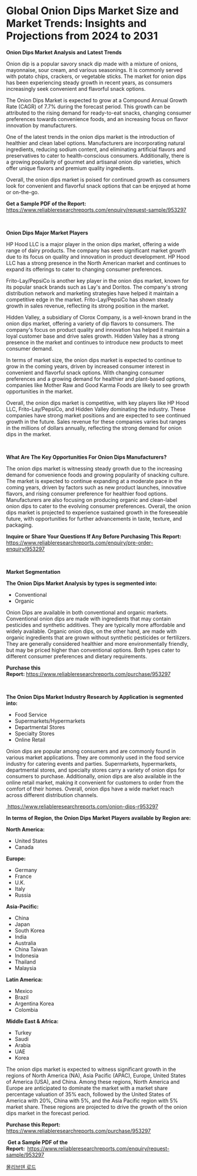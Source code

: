 <p><h1>Global Onion Dips Market Size and Market Trends: Insights and Projections from 2024 to 2031</h1></p><p><strong>Onion Dips Market Analysis and Latest Trends</strong></p>
<p><p>Onion dip is a popular savory snack dip made with a mixture of onions, mayonnaise, sour cream, and various seasonings. It is commonly served with potato chips, crackers, or vegetable sticks. The market for onion dips has been experiencing steady growth in recent years, as consumers increasingly seek convenient and flavorful snack options.</p><p>The Onion Dips Market is expected to grow at a Compound Annual Growth Rate (CAGR) of 7.7% during the forecast period. This growth can be attributed to the rising demand for ready-to-eat snacks, changing consumer preferences towards convenience foods, and an increasing focus on flavor innovation by manufacturers.</p><p>One of the latest trends in the onion dips market is the introduction of healthier and clean label options. Manufacturers are incorporating natural ingredients, reducing sodium content, and eliminating artificial flavors and preservatives to cater to health-conscious consumers. Additionally, there is a growing popularity of gourmet and artisanal onion dip varieties, which offer unique flavors and premium quality ingredients.</p><p>Overall, the onion dips market is poised for continued growth as consumers look for convenient and flavorful snack options that can be enjoyed at home or on-the-go.</p></p>
<p><strong>Get a Sample PDF of the Report:&nbsp;</strong> <a href="https://www.reliableresearchreports.com/enquiry/request-sample/953297">https://www.reliableresearchreports.com/enquiry/request-sample/953297</a></p>
<p>&nbsp;</p>
<p><strong>Onion Dips Major Market Players</strong></p>
<p><p>HP Hood LLC is a major player in the onion dips market, offering a wide range of dairy products. The company has seen significant market growth due to its focus on quality and innovation in product development. HP Hood LLC has a strong presence in the North American market and continues to expand its offerings to cater to changing consumer preferences.</p><p>Frito-Lay/PepsiCo is another key player in the onion dips market, known for its popular snack brands such as Lay's and Doritos. The company's strong distribution network and marketing strategies have helped it maintain a competitive edge in the market. Frito-Lay/PepsiCo has shown steady growth in sales revenue, reflecting its strong position in the market.</p><p>Hidden Valley, a subsidiary of Clorox Company, is a well-known brand in the onion dips market, offering a variety of dip flavors to consumers. The company's focus on product quality and innovation has helped it maintain a loyal customer base and drive sales growth. Hidden Valley has a strong presence in the market and continues to introduce new products to meet consumer demand.</p><p>In terms of market size, the onion dips market is expected to continue to grow in the coming years, driven by increased consumer interest in convenient and flavorful snack options. With changing consumer preferences and a growing demand for healthier and plant-based options, companies like Mother Raw and Good Karma Foods are likely to see growth opportunities in the market.</p><p>Overall, the onion dips market is competitive, with key players like HP Hood LLC, Frito-Lay/PepsiCo, and Hidden Valley dominating the industry. These companies have strong market positions and are expected to see continued growth in the future. Sales revenue for these companies varies but ranges in the millions of dollars annually, reflecting the strong demand for onion dips in the market.</p></p>
<p>&nbsp;</p>
<p><strong>What Are The Key Opportunities For Onion Dips Manufacturers?</strong></p>
<p><p>The onion dips market is witnessing steady growth due to the increasing demand for convenience foods and growing popularity of snacking culture. The market is expected to continue expanding at a moderate pace in the coming years, driven by factors such as new product launches, innovative flavors, and rising consumer preference for healthier food options. Manufacturers are also focusing on producing organic and clean-label onion dips to cater to the evolving consumer preferences. Overall, the onion dips market is projected to experience sustained growth in the foreseeable future, with opportunities for further advancements in taste, texture, and packaging.</p></p>
<p><strong>Inquire or Share Your Questions If Any Before Purchasing This Report:</strong> <a href="https://www.reliableresearchreports.com/enquiry/pre-order-enquiry/953297">https://www.reliableresearchreports.com/enquiry/pre-order-enquiry/953297</a></p>
<p>&nbsp;</p>
<p><strong>Market Segmentation</strong></p>
<p><strong>The Onion Dips Market Analysis by types is segmented into:</strong></p>
<p><ul><li>Conventional</li><li>Organic</li></ul></p>
<p><p>Onion Dips are available in both conventional and organic markets. Conventional onion dips are made with ingredients that may contain pesticides and synthetic additives. They are typically more affordable and widely available. Organic onion dips, on the other hand, are made with organic ingredients that are grown without synthetic pesticides or fertilizers. They are generally considered healthier and more environmentally friendly, but may be priced higher than conventional options. Both types cater to different consumer preferences and dietary requirements.</p></p>
<p><strong>Purchase this Report:&nbsp;</strong><a href="https://www.reliableresearchreports.com/purchase/953297">https://www.reliableresearchreports.com/purchase/953297</a></p>
<p>&nbsp;</p>
<p><strong>The Onion Dips Market Industry Research by Application is segmented into:</strong></p>
<p><ul><li>Food Service</li><li>Supermarkets/Hypermarkets</li><li>Departmental Stores</li><li>Specialty Stores</li><li>Online Retail</li></ul></p>
<p><p>Onion dips are popular among consumers and are commonly found in various market applications. They are commonly used in the food service industry for catering events and parties. Supermarkets, hypermarkets, departmental stores, and specialty stores carry a variety of onion dips for consumers to purchase. Additionally, onion dips are also available in the online retail market, making it convenient for customers to order from the comfort of their homes. Overall, onion dips have a wide market reach across different distribution channels.</p></p>
<p><a href="https://www.reliableresearchreports.com/onion-dips-r953297">&nbsp;https://www.reliableresearchreports.com/onion-dips-r953297</a></p>
<p><strong>In terms of Region, the Onion Dips Market Players available by Region are:</strong></p>
<p>
    <p> <strong> North America: </strong>
        <ul>
            <li>United States</li>
            <li>Canada</li>
        </ul>
        </p> 
    <p> <strong> Europe: </strong>
        <ul>
            <li>Germany</li>
            <li>France</li>
            <li>U.K.</li>
            <li>Italy</li>
            <li>Russia</li>
        </ul>
        </p> 
    <p> <strong> Asia-Pacific: </strong>
        <ul>
            <li>China</li>
            <li>Japan</li>
            <li>South Korea</li>
            <li>India</li>
            <li>Australia</li>
            <li>China Taiwan</li>
            <li>Indonesia</li>
            <li>Thailand</li>
            <li>Malaysia</li>
        </ul>
        </p> 
    <p> <strong> Latin America: </strong>
        <ul>
            <li>Mexico</li>
            <li>Brazil</li>
            <li>Argentina Korea</li>
            <li>Colombia</li>
        </ul>
        </p> 
    <p> <strong> Middle East & Africa: </strong>
        <ul>
            <li>Turkey</li>
            <li>Saudi</li>
            <li>Arabia</li>
            <li>UAE</li>
            <li>Korea</li>
        </ul>
    </p>
    </p>
<p><p>The onion dips market is expected to witness significant growth in the regions of North America (NA), Asia Pacific (APAC), Europe, United States of America (USA), and China. Among these regions, North America and Europe are anticipated to dominate the market with a market share percentage valuation of 35% each, followed by the United States of America with 20%, China with 5%, and the Asia Pacific region with 5% market share. These regions are projected to drive the growth of the onion dips market in the forecast period.</p></p>
<p><strong>Purchase this Report: </strong><a href="https://www.reliableresearchreports.com/purchase/953297">https://www.reliableresearchreports.com/purchase/953297</a></p>
<p>&nbsp;<strong>Get a Sample PDF of the Report:&nbsp;&nbsp;</strong><a href="https://www.reliableresearchreports.com/enquiry/request-sample/953297">https://www.reliableresearchreports.com/enquiry/request-sample/953297</a></p>
<p><strong></strong></p>
<p><p><a href="https://github.com/amuji413411/Market-Research-Report-List-2/blob/main/736649939361.md">몰리브덴 로드</a></p></p>